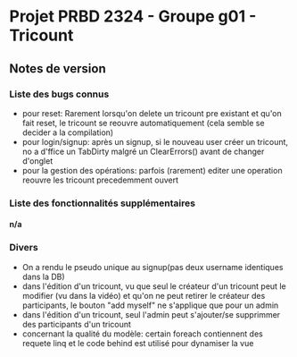 # Projet PRBD 2324 - Groupe g01 - Tricount

## Notes de version

### Liste des bugs connus

* pour reset: Rarement lorsqu'on delete un tricount pre existant et qu'on fait reset, le tricount se reouvre automatiquement (cela semble se decider a la compilation)
* pour login/signup: après un signup, si le nouveau user créer un tricount, no a d'ffice un TabDirty malgré un ClearErrors() avant de changer d'onglet
* pour la gestion des opérations: parfois (rarement) editer une operation reouvre les tricount precedemment ouvert

### Liste des fonctionnalités supplémentaires
#### n/a
### Divers

* On a rendu le pseudo unique au signup(pas deux username identiques dans la DB)
* dans l'édition d'un tricount, vu que seul le créateur d'un tricount peut le modifier (vu dans la vidéo) et qu'on ne peut retirer le créateur des participants, le bouton "add myself" ne s'applique que pour un admin
* dans l'édition d'un tricount, seul l'admin peut s'ajouter/se supprimmer des participants d'un tricount
* concernant la qualité du modèle: certain foreach contiennent des requete linq et le code behind est utilisé pour dynamiser la vue